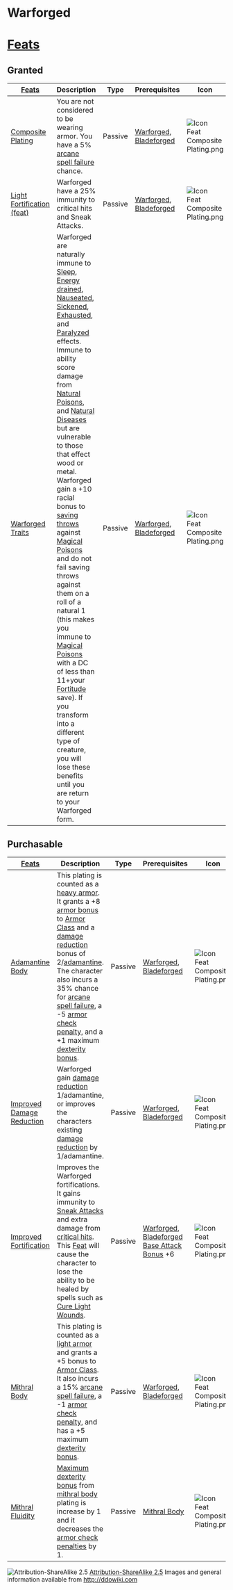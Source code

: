 # Warforged

# [Feats](http://ddowiki.com/page/Category:Warforged_feats)

## Granted

|[ ][grantedFeats] [Feats][result] | Description | Type | Prerequisites | Icon |
|----------------------------------------|--------|----|----|---|
|[Composite Plating](http://www.ddowiki.com/page/Composite_Plating "Composite Plating") | You are not considered to be wearing armor. You have a 5% [arcane spell failure](http://www.ddowiki.com/page/Arcane_spell_failure "Arcane spell failure") chance. | Passive | [Warforged](http://www.ddowiki.com/page/Warforged "Warforged"), [Bladeforged](http://www.ddowiki.com/page/Bladeforged "Bladeforged") | ![Icon Feat Composite Plating.png](/images/Icon_Feat_Composite_Plating.png)|
|[Light Fortification (feat)][light_fort] |	Warforged have a 25% immunity to critical hits and Sneak Attacks.| Passive | [Warforged](http://www.ddowiki.com/page/Warforged "Warforged"), [Bladeforged](http://www.ddowiki.com/page/Bladeforged "Bladeforged") | ![Icon Feat Composite Plating.png](/images/Icon_Feat_Composite_Plating.png) |
|[Warforged Traits](http://www.ddowiki.com/page/Warforged_Traits "Warforged Traits") | Warforged are naturally immune to [Sleep](http://www.ddowiki.com/page/Sleep "Sleep"), [Energy drained](http://www.ddowiki.com/page/Energy_drained "Energy drained"), [Nauseated](http://www.ddowiki.com/page/Nauseated "Nauseated"), [Sickened](http://www.ddowiki.com/page/Sickened "Sickened"), [Exhausted](http://www.ddowiki.com/page/Exhausted "Exhausted"), and [Paralyzed](http://www.ddowiki.com/page/Paralyzed "Paralyzed") effects.<br />Immune to ability score damage from [Natural Poisons](http://www.ddowiki.com/page/Poison "Poison"), and [Natural Diseases](http://www.ddowiki.com/page/Disease "Disease") but are vulnerable to those that effect wood or metal. <br /> Warforged gain a +10 racial bonus to [saving throws](http://www.ddowiki.com/page/Saving_throw "Saving throw") against [Magical Poisons](http://www.ddowiki.com/page/Poison "Poison") and do not fail saving throws against them on a roll of a natural 1 (this makes you immune to [Magical Poisons](http://www.ddowiki.com/page/Poison "Poison") with a DC of less than 11+your [Fortitude](http://www.ddowiki.com/page/Fortitude "Fortitude") save). If you transform into a different type of creature, you will lose these benefits until you are return to your Warforged form.| Passive | [Warforged](http://www.ddowiki.com/page/Warforged "Warforged"), [Bladeforged](http://www.ddowiki.com/page/Bladeforged "Bladeforged") | ![Icon Feat Composite Plating.png](/images/Icon_Feat_Composite_Plating.png)

## Purchasable
|[ ][availableFeats] [Feats][result] | Description | Type | Prerequisites | Icon |
|----------------------------------------|--------|----|----|---|
|[Adamantine Body](http://www.ddowiki.com/page/Adamantine_Body "Adamantine Body")|This plating is counted as a [heavy armor](http://www.ddowiki.com/page/Category:Heavy_armor "Category:Heavy armor"). It grants a +8 [armor bonus](http://www.ddowiki.com/page/Armor_bonus "Armor bonus") to [Armor Class](http://www.ddowiki.com/page/Armor_Class "Armor Class") and a [damage reduction](http://www.ddowiki.com/page/Damage_reduction "Damage reduction") bonus of 2/[adamantine](http://www.ddowiki.com/page/Adamantine "Adamantine"). The character also incurs a 35% chance for [arcane spell failure](http://www.ddowiki.com/page/Arcane_spell_failure "Arcane spell failure"), a -5 [armor check penalty](http://www.ddowiki.com/page/Armor_check_penalty "Armor check penalty"), and a +1 maximum [dexterity bonus](http://www.ddowiki.com/page/Dexterity_bonus "Dexterity bonus").| Passive| [Warforged](http://www.ddowiki.com/page/Warforged "Warforged"), [Bladeforged](http://www.ddowiki.com/page/Bladeforged "Bladeforged") |![Icon Feat Composite Plating.png](/images/Icon_Feat_Composite_Plating.png)
|[Improved Damage Reduction](http://www.ddowiki.com/page/Improved_Damage_Reduction "Improved Damage Reduction")|Warforged gain [damage reduction](http://www.ddowiki.com/page/Damage_reduction "Damage reduction") 1/adamantine, or improves the characters existing [damage reduction](http://www.ddowiki.com/page/Damage_reduction "Damage reduction") by 1/adamantine.|Passive| [Warforged](http://www.ddowiki.com/page/Warforged "Warforged"), [Bladeforged](http://www.ddowiki.com/page/Bladeforged "Bladeforged")|![Icon Feat Composite Plating.png](/images/Icon_Feat_Composite_Plating.png)
|[Improved Fortification](http://www.ddowiki.com/page/Improved_Fortification "Improved Fortification") |Improves the Warforged fortifications. It gains immunity to [Sneak Attacks](http://www.ddowiki.com/page/Sneak_Attack "Sneak Attack") and extra damage from [critical hits](http://www.ddowiki.com/page/Critical_hit "Critical hit"). This [Feat](http://www.ddowiki.com/page/Feat "Feat") will cause the character to lose the ability to be healed by spells such as [Cure Light Wounds](http://www.ddowiki.com/page/Cure_Light_Wounds "Cure Light Wounds").|Passive|[Warforged](http://www.ddowiki.com/page/Warforged "Warforged"), [Bladeforged](http://www.ddowiki.com/page/Bladeforged "Bladeforged")<br />   [Base Attack Bonus](http://www.ddowiki.com/page/Base_Attack_Bonus "Base Attack Bonus") +6| ![Icon Feat Composite Plating.png](/images/Icon_Feat_Composite_Plating.png)
|[Mithral Body](http://www.ddowiki.com/page/Mithral_Body "Mithral Body")|This plating is counted as a [light armor](http://www.ddowiki.com/page/Category:Light_armor "Category:Light armor") and grants a +5 bonus to [Armor Class](http://www.ddowiki.com/page/Armor_Class "Armor Class"). It also incurs a 15% [arcane spell failure](http://www.ddowiki.com/page/Arcane_spell_failure "Arcane spell failure"), a -1 [armor check penalty](http://www.ddowiki.com/page/Armor_check_penalty "Armor check penalty"), and has a +5 maximum [dexterity bonus](http://www.ddowiki.com/page/Dexterity_bonus "Dexterity bonus").|Passive|[Warforged](http://www.ddowiki.com/page/Warforged "Warforged"), [Bladeforged](http://www.ddowiki.com/page/Bladeforged "Bladeforged") |![Icon Feat Composite Plating.png](/images/Icon_Feat_Composite_Plating.png)
|[Mithral Fluidity](http://www.ddowiki.com/page/Mithral_Fluidity "Mithral Fluidity") | [Maximum dexterity bonus](http://www.ddowiki.com/page/Maximum_dexterity_bonus "Maximum dexterity bonus") from [mithral body](http://www.ddowiki.com/page/Mithral_Body "Mithral Body") plating is increase by 1 and it decreases the [armor check penalties](http://www.ddowiki.com/page/Armor_check_penalty "Armor check penalty") by 1. | Passive | [Mithral Body](http://www.ddowiki.com/page/Mithral_Body "Mithral Body")| ![Icon Feat Composite Plating.png](/images/Icon_Feat_Composite_Plating.png)


[light_fort]: http://www.ddowiki.com/page/Light_Fortification_%28feat%29 "Light Fortification (feat)"
[grantedFeats]: - "c:verify-rows=#feat:verifyGrantedFeats()"
[availableFeats]: - "c:verify-rows=#feat:verifyAvailableFeats()"
[_matchStrategy_]: - "c:matchStrategy=KeyMatch"
[result]: - "?=#feat"
[elf_feat]: http://www.ddowiki.com/edit/Elf_(feat)?redlink=1 "Elf (feat) (page does not exist)"
[elf_race]: http://www.ddowiki.com/page/Elf "Elf"
[sunelf_race]: http://www.ddowiki.com/page/Sun_Elf_(Morninglord) "Sun Elf (Morninglord)"
![Attribution-ShareAlike 2.5](/images/somerights20.png)
[Attribution-ShareAlike 2.5](https://creativecommons.org/licenses/by-sa/2.5/) Images and general information available from http://ddowiki.com
